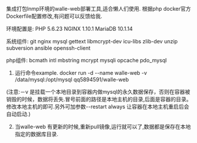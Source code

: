 集成打包lnmp环境的walle-web部署工具,适合懒人们使用. 根据php docker官方Dockerfile配置修改,有问题可以反馈给我.

环境配置是:
PHP 5.6.23
NGINX 1.10.1
MariaDB 10.1.14

系统组件:
git nginx mysql gettext libmcrypt-dev icu-libs zlib-dev unzip subversion ansible openssh-client

php组件:
bcmath intl mbstring mcrypt mysqli opcache pdo_mysql


1. 运行命令example.
docker run -d --name walle-web -v /data/mysql:/opt/mysql qq5894591/walle-web

(注意:－v 是挂载一个本地目录到容器内做mysql的永久数据保存，否则在容器被销毁的时候，数据将丢失.冒号前面的路径是本地主机的目录,后面是容器的目录。修改本地主机的即可.另外可加参数--restart always 让容器在本地主机重启后会自动启动.)

2. 当walle-web 有更新的时候,重新pull镜像,运行就可以了,数据都是保存在本地指定的数据库目录.
